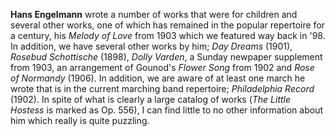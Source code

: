 
**Hans Engelmann** wrote a number of works that were for children and several other works, one of which has remained in the popular repertoire for a century, his *Melody of Love* from 1903 which we featured way back in '98. In addition, we have several other works by him; *Day Dreams* (1901), *Rosebud Schottische* (1898), *Dolly Varden*, a Sunday newpaper supplement from 1903, an arrangement of Gounod's *Flower Song* from 1902 and *Rose of Normandy* (1906). In addition, we are aware of at least one march he wrote that is in the current marching band repertoire; *Philadelphia Record* (1902). In spite of what is clearly a large catalog of works (*The Little Hostess* is marked as Op. 556), I can find little to no other information about him which really is quite puzzling.